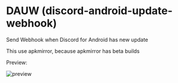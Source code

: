 # DAUW (discord-android-update-webhook)
Send Webhook when Discord for Android has new update

This use apkmirror, because apkmirror has beta builds

Preview:

![preview](https://i.imgur.com/Nmi6HCF.png)
